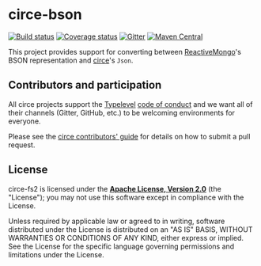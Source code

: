 # circe-bson

[![Build status](https://img.shields.io/travis/circe/circe-bson/master.svg)](https://travis-ci.org/circe/circe-bson)
[![Coverage status](https://img.shields.io/codecov/c/github/circe/circe-bson/master.svg)](https://codecov.io/github/circe/circe-bson)
[![Gitter](https://img.shields.io/badge/gitter-join%20chat-green.svg)](https://gitter.im/circe/circe)
[![Maven Central](https://img.shields.io/maven-central/v/io.circe/circe-bson_2.12.svg)](https://maven-badges.herokuapp.com/maven-central/io.circe/circe-bson_2.12)

This project provides support for converting between [ReactiveMongo][reactivemongo]'s BSON representation and [circe][circe]'s `Json`.

## Contributors and participation

All circe projects support the [Typelevel][typelevel] [code of conduct][code-of-conduct] and we want
all of their channels (Gitter, GitHub, etc.) to be welcoming environments for everyone.

Please see the [circe contributors' guide][contributing] for details on how to submit a pull
request.

## License

circe-fs2 is licensed under the **[Apache License, Version 2.0][apache]**
(the "License"); you may not use this software except in compliance with the
License.

Unless required by applicable law or agreed to in writing, software
distributed under the License is distributed on an "AS IS" BASIS,
WITHOUT WARRANTIES OR CONDITIONS OF ANY KIND, either express or implied.
See the License for the specific language governing permissions and
limitations under the License.

[apache]: http://www.apache.org/licenses/LICENSE-2.0
[circe]: https://github.com/circe/circe
[code-of-conduct]: http://typelevel.org/conduct.html
[contributing]: https://circe.github.io/circe/contributing.html
[reactivemongo]: http://reactivemongo.org
[typelevel]: http://typelevel.org/
